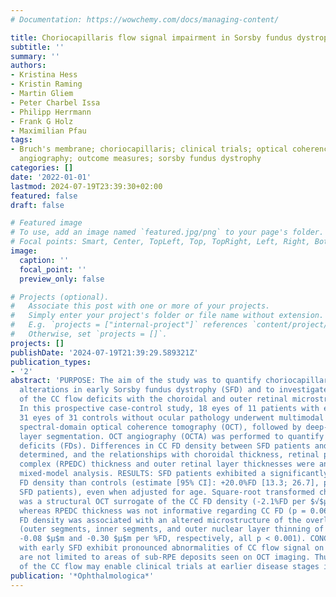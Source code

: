 ```yaml
---
# Documentation: https://wowchemy.com/docs/managing-content/

title: Choriocapillaris flow signal impairment in Sorsby fundus dystrophy
subtitle: ''
summary: ''
authors:
- Kristina Hess
- Kristin Raming
- Martin Gliem
- Peter Charbel Issa
- Philipp Herrmann
- Frank G Holz
- Maximilian Pfau
tags:
- Bruch's membrane; choriocapillaris; clinical trials; optical coherence tomography
  angiography; outcome measures; sorsby fundus dystrophy
categories: []
date: '2022-01-01'
lastmod: 2024-07-19T23:39:30+02:00
featured: false
draft: false

# Featured image
# To use, add an image named `featured.jpg/png` to your page's folder.
# Focal points: Smart, Center, TopLeft, Top, TopRight, Left, Right, BottomLeft, Bottom, BottomRight.
image:
  caption: ''
  focal_point: ''
  preview_only: false

# Projects (optional).
#   Associate this post with one or more of your projects.
#   Simply enter your project's folder or file name without extension.
#   E.g. `projects = ["internal-project"]` references `content/project/deep-learning/index.md`.
#   Otherwise, set `projects = []`.
projects: []
publishDate: '2024-07-19T21:39:29.589321Z'
publication_types:
- '2'
abstract: 'PURPOSE: The aim of the study was to quantify choriocapillaris (CC) flow
  alterations in early Sorsby fundus dystrophy (SFD) and to investigate the relationship
  of the CC flow deficits with the choroidal and outer retinal microstructure. METHODS:
  In this prospective case-control study, 18 eyes of 11 patients with early SFD and
  31 eyes of 31 controls without ocular pathology underwent multimodal imaging, including
  spectral-domain optical coherence tomography (OCT), followed by deep-learning-based
  layer segmentation. OCT angiography (OCTA) was performed to quantify CC flow signal
  deficits (FDs). Differences in CC FD density between SFD patients and controls were
  determined, and the relationships with choroidal thickness, retinal pigment epithelium-drusen
  complex (RPEDC) thickness and outer retinal layer thicknesses were analyzed using
  mixed-model analysis. RESULTS: SFD patients exhibited a significantly greater CC
  FD density than controls (estimate [95% CI]: +20.0%FD [13.3; 26.7], p < 0.001 for
  SFD patients), even when adjusted for age. Square-root transformed choroidal thickness
  was a structural OCT surrogate of the CC FD density (-2.1%FD per $√$µm, p < 0.001),
  whereas RPEDC thickness was not informative regarding CC FD (p = 0.061). The CC
  FD density was associated with an altered microstructure of the overlying photoreceptors
  (outer segments, inner segments, and outer nuclear layer thinning of -0.19 $μ$m,
  -0.08 $μ$m and -0.30 $μ$m per %FD, respectively, all p < 0.001). CONCLUSIONS: Patients
  with early SFD exhibit pronounced abnormalities of CC flow signal on OCTA, which
  are not limited to areas of sub-RPE deposits seen on OCT imaging. Thus, analysis
  of the CC flow may enable clinical trials at earlier disease stages in SFD.'
publication: '*Ophthalmologica*'
---
```

